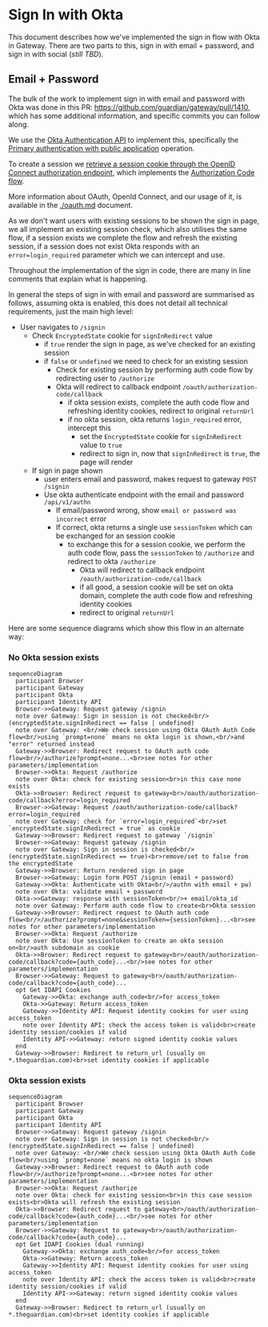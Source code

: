 # Sign In with Okta

This document describes how we've implemented the sign in flow with Okta in Gateway. There are two parts to this, sign in with email + password, and sign in with social (_still TBD_).

## Email + Password

The bulk of the work to implement sign in with email and password with Okta was done in this PR: https://github.com/guardian/gateway/pull/1410, which has some additional information, and specific commits you can follow along.

We use the [Okta Authentication API](https://developer.okta.com/docs/api/resources/authn) to implement this, specifically the [Primary authentication with public application](https://developer.okta.com/docs/reference/api/authn/#primary-authentication-with-public-application) operation.

To create a session we [retrieve a session cookie through the OpenID Connect authorization endpoint](https://developer.okta.com/docs/guides/session-cookie/main/#retrieve-a-session-cookie-through-the-openid-connect-authorization-endpoint), which implements the [Authorization Code flow](https://developer.okta.com/docs/concepts/oauth-openid/#authorization-code-flow).

More information about OAuth, OpenId Connect, and our usage of it, is available in the [./oauth.md](./oauth.md) document.

As we don't want users with existing sessions to be shown the sign in page, we all implement an existing session check, which also utilises the same flow, if a session exists we complete the flow and refresh the existing session, if a session does not exist Okta responds with an `error=login_required` parameter which we can intercept and use.

Throughout the implementation of the sign in code, there are many in line comments that explain what is happening.

In general the steps of sign in with email and password are summarised as follows, assuming okta is enabled, this does not detail all technical requirements, just the main high level:

- User navigates to `/signin`
  - Check `EncryptedState` cookie for `signInRedirect` value
    - if `true` render the sign in page, as we've checked for an existing session
    - if `false` or `undefined` we need to check for an existing session
      - Check for existing session by performing auth code flow by redirecting user to `/authorize`
      - Okta will redirect to callback endpoint `/oauth/authorization-code/callback`
        - if okta session exists, complete the auth code flow and refreshing identity cookies, redirect to original `returnUrl`
        - if no okta session, okta returns `login_required` error, intercept this
          - set the `EncryptedState` cookie for `signInRedirect` value to `true`
          - redirect to sign in, now that `signInRedirect` is `true`, the page will render
  - If sign in page shown
    - user enters email and password, makes request to gateway `POST /signin`
    - Use okta authenticate endpoint with the email and password `/api/v1/authn`
      - If email/password wrong, show `email or password was incorrect` error
      - If correct, okta returns a single use `sessionToken` which can be exchanged for an session cookie
        - to exchange this for a session cookie, we perform the auth code flow, pass the `sessionToken` to `/authorize` and redirect to okta `/authorize`
          - Okta will redirect to callback endpoint `/oauth/authorization-code/callback`
          - if all good, a session cookie will be set on okta domain, complete the auth code flow and refreshing identity cookies
          - redirect to original `returnUrl`

Here are some sequence diagrams which show this flow in an alternate way:

### No Okta session exists

```mermaid
sequenceDiagram
  participant Browser
  participant Gateway
  participant Okta
  participant Identity API
  Browser->>Gateway: Request gateway /signin
  note over Gateway: Sign in session is not checked<br/>(encryptedState.signInRedirect == false | undefined)
  note over Gateway: <br/>We check session using Okta OAuth Auth Code flow<br/>using `prompt=none` means no okta login is shown,<br/>and "error" returned instead
  Gateway->>Browser: Redirect request to OAuth auth code flow<br/>/authorize?prompt=none...<br>see notes for other parameters/implementation
  Browser->>Okta: Request /authorize
  note over Okta: check for existing session<br>in this case none exists
  Okta->>Browser: Redirect request to gateway<br>/oauth/authorization-code/callback?error=login_required
  Browser->>Gateway: Request /oauth/authorization-code/callback?error=login_required
  note over Gateway: check for `error=login_required`<br/>set `encryptedState.signInRedirect = true` as cookie
  Gateway->>Browser: Redirect request to gateway `/signin`
  Browser->>Gateway: Request gateway /signin
  note over Gateway: Sign in session is checked<br/>(encryptedState.signInRedirect == true)<br>remove/set to false from the encryptedState
  Gateway->>Browser: Return rendered sign in page
  Browser->>Gateway: Login form POST /signin (email + password)
  Gateway->>Okta: Authenticate with Okta<br/>/authn with email + pw)
  note over Okta: validate email + password
  Okta->>Gateway: response with sessionToken<br/>+ email/okta_id
  note over Gateway: Perform auth code flow to create<br>Okta session
  Gateway->>Browser: Redirect request to OAuth auth code flow<br/>/authorize?prompt=none&sessionToken={sessionToken}...<br>see notes for other parameters/implementation
  Browser->>Okta: Request /authorize
  note over Okta: Use sessionToken to create an okta session on<br/>auth subdomain as cookie
  Okta->>Browser: Redirect request to gateway<br>/oauth/authorization-code/callback?code={auth_code}...<br/>see notes for other parameters/implementation
  Browser->>Gateway: Request to gateway<br>/oauth/authorization-code/callback?code={auth_code}...
  opt Get IDAPI Cookies
    Gateway->>Okta: exchange auth_code<br/>for access_token
    Okta->>Gateway: Return access_token
    Gateway->>Identity API: Request identity cookies for user using access_token
    note over Identity API: check the access token is valid<br>create identity session/cookies if valid
    Identity API->>Gateway: return signed identity cookie values
  end
  Gateway->>Browser: Redirect to return_url (usually on *.theguardian.com)<br>set identity cookies if applicable
```

### Okta session exists

```mermaid
sequenceDiagram
  participant Browser
  participant Gateway
  participant Okta
  participant Identity API
  Browser->>Gateway: Request gateway /signin
  note over Gateway: Sign in session is not checked<br/>(encryptedState.signInRedirect == false | undefined)
  note over Gateway: <br/>We check session using Okta OAuth Auth Code flow<br/>using `prompt=none` means no okta login is shown
  Gateway->>Browser: Redirect request to OAuth auth code flow<br/>/authorize?prompt=none...<br>see notes for other parameters/implementation
  Browser->>Okta: Request /authorize
  note over Okta: check for existing session<br>in this case session exists<br>Okta will refresh the existing session
  Okta->>Browser: Redirect request to gateway<br>/oauth/authorization-code/callback?code={auth_code}...<br/>see notes for other parameters/implementation
  Browser->>Gateway: Request to gateway<br>/oauth/authorization-code/callback?code={auth_code}...
  opt Get IDAPI Cookies (dual running)
    Gateway->>Okta: exchange auth_code<br/>for access_token
    Okta->>Gateway: Return access_token
    Gateway->>Identity API: Request identity cookies for user using access_token
    note over Identity API: check the access token is valid<br>create identity session/cookies if valid
    Identity API->>Gateway: return signed identity cookie values
  end
  Gateway->>Browser: Redirect to return_url (usually on *.theguardian.com)<br>set identity cookies if applicable
```
